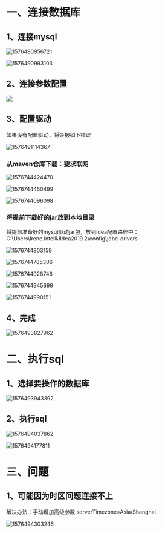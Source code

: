# 一、连接数据库

## 1、连接mysql

![1576490956721](C:\Users\Irene\AppData\Roaming\Typora\typora-user-images\1576490956721.png)

![1576490993103](C:\Users\Irene\AppData\Roaming\Typora\typora-user-images\1576490993103.png)

## 2、连接参数配置

![](imgs/1576492984334.png)

## 3、配置驱动

如果没有配置驱动，将会报如下错误

![1576491114367](imgs\1576491114367.png)

### 从maven仓库下载：要求联网

![1576744424470](imgs/1576744424470.png)

![1576744450499](imgs/1576744450499.png)

![1576744096098](imgs/1576744096098.png)

### 将提前下载好的jar放到本地目录

将提前准备好的mysql驱动jar包，放到Idea配置路径中：C:\Users\Irene\.IntelliJIdea2019.2\config\jdbc-drivers

![1576744903159](imgs/1576744903159.png)

![1576744785306](imgs/1576744785306.png)

![1576744928748](imgs/1576744928748.png)

![1576744945699](imgs/1576744945699.png)

![1576744990151](imgs/1576744990151.png)

## 4、完成

![1576493827962](imgs/1576493827962.png)

# 二、执行sql

## 1、选择要操作的数据库

![1576493943392](imgs/1576493943392.png)

## 2、执行sql

![1576494037862](imgs/1576494037862.png)

![1576494177811](imgs/1576494177811.png)

# 三、问题

## 1、可能因为时区问题连接不上

解决办法：手动增加高级参数 serverTimezone=Asia/Shanghai

![1576494303246](imgs/1576494303246.png)